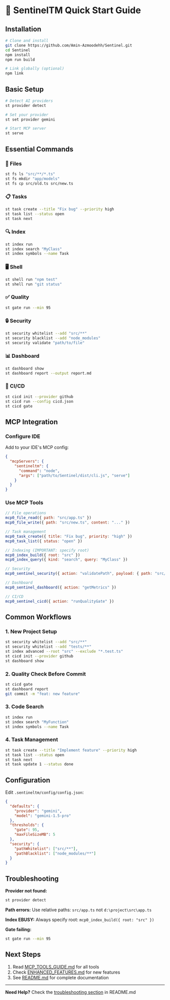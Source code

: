 # 🚀 SentinelTM Quick Start Guide

## Installation

```bash
# Clone and install
git clone https://github.com/Amin-Azmoodehh/Sentinel.git
cd Sentinel
npm install
npm run build

# Link globally (optional)
npm link
```

## Basic Setup

```bash
# Detect AI providers
st provider detect

# Set your provider
st set provider gemini

# Start MCP server
st serve
```

## Essential Commands

### 📁 Files
```bash
st fs ls "src/**/*.ts"
st fs mkdir "app/models"
st fs cp src/old.ts src/new.ts
```

### 📋 Tasks
```bash
st task create --title "Fix bug" --priority high
st task list --status open
st task next
```

### 🔍 Index
```bash
st index run
st index search "MyClass"
st index symbols --name Task
```

### 🖥️ Shell
```bash
st shell run "npm test"
st shell run "git status"
```

### ✅ Quality
```bash
st gate run --min 95
```

### 🔒 Security
```bash
st security whitelist --add "src/**"
st security blacklist --add "node_modules"
st security validate "path/to/file"
```

### 📊 Dashboard
```bash
st dashboard show
st dashboard report --output report.md
```

### 🔄 CI/CD
```bash
st cicd init --provider github
st cicd run --config cicd.json
st cicd gate
```

## MCP Integration

### Configure IDE

Add to your IDE's MCP config:

```json
{
  "mcpServers": {
    "sentineltm": {
      "command": "node",
      "args": ["path/to/Sentinel/dist/cli.js", "serve"]
    }
  }
}
```

### Use MCP Tools

```javascript
// File operations
mcp0_file_read({ path: "src/app.ts" })
mcp0_file_write({ path: "src/new.ts", content: "..." })

// Task management
mcp0_task_create({ title: "Fix bug", priority: "high" })
mcp0_task_list({ status: "open" })

// Indexing (IMPORTANT: specify root)
mcp0_index_build({ root: "src" })
mcp0_index_query({ kind: "search", query: "MyClass" })

// Security
mcp0_sentinel_security({ action: "validatePath", payload: { path: "src/app.ts" }})

// Dashboard
mcp0_sentinel_dashboard({ action: "getMetrics" })

// CI/CD
mcp0_sentinel_cicd({ action: "runQualityGate" })
```

## Common Workflows

### 1. New Project Setup
```bash
st security whitelist --add "src/**"
st security whitelist --add "tests/**"
st index advanced --root "src" --exclude "*.test.ts"
st cicd init --provider github
st dashboard show
```

### 2. Quality Check Before Commit
```bash
st cicd gate
st dashboard report
git commit -m "feat: new feature"
```

### 3. Code Search
```bash
st index run
st index search "MyFunction"
st index symbols --name Task
```

### 4. Task Management
```bash
st task create --title "Implement feature" --priority high
st task list --status open
st task next
st task update 1 --status done
```

## Configuration

Edit `.sentineltm/config/config.json`:

```json
{
  "defaults": {
    "provider": "gemini",
    "model": "gemini-1.5-pro"
  },
  "thresholds": {
    "gate": 95,
    "maxFileSizeMB": 5
  },
  "security": {
    "pathWhitelist": ["src/**"],
    "pathBlacklist": ["node_modules/**"]
  }
}
```

## Troubleshooting

**Provider not found:**
```bash
st provider detect
```

**Path errors:**
Use relative paths: `src/app.ts` not `d:\project\src\app.ts`

**Index EBUSY:**
Always specify root: `mcp0_index_build({ root: "src" })`

**Gate failing:**
```bash
st gate run --min 95
```

## Next Steps

1. Read [MCP_TOOLS_GUIDE.md](./MCP_TOOLS_GUIDE.md) for all tools
2. Check [ENHANCED_FEATURES.md](./ENHANCED_FEATURES.md) for new features
3. See [README.md](./README.md) for complete documentation

---

**Need Help?** Check the [troubleshooting section](./README.md#troubleshooting) in README.md
